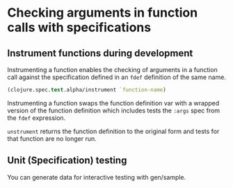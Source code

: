 # Checking arguments in function calls with specifications

## Instrument functions during development

Instrumenting a function enables the checking of arguments in a function call against the specification defined in an `fdef` definition of the same name.

```clojure
(clojure.spec.test.alpha/instrument `function-name)
```

Instrumenting a function swaps the function definition var with a wrapped version of the function definition which includes tests the `:args` spec from the `fdef` expression.

`unstrument` returns the function definition to the original form and tests for that function are no longer run.

## Unit (Specification) testing

You can generate data for interactive testing with gen/sample.
